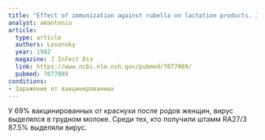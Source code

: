 ```yaml
---
title: "Effect of immunization against rubella on lactation products. I. Development and characterization of specific immunologic reactivity in breast milk"
analyst: amantonio
article:
  type: article
  authors: Losonsky
  year: 1982
  magazine: J Infect Dis
  link: https://www.ncbi.nlm.nih.gov/pubmed/7077089/
  pubmed: 7077089
conditions:
- Заражение от вакцинированных
---
```


У 69% вакцинированных от краснухи после родов женщин, вирус выделялся в грудном молоке. Среди тех, кто получили штамм RA27/3 87.5% выделяли вирус.
